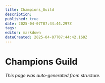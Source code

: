 ```yaml
---
title: Champions_Guild
description: 
published: true
date: 2025-04-07T07:44:44.297Z
tags: 
editor: markdown
dateCreated: 2025-04-07T07:44:42.160Z
---
```


# Champions Guild

*This page was auto-generated from structure.*